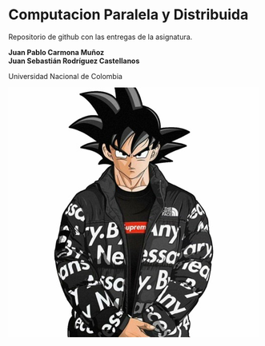 # Computacion Paralela y Distribuida

Repositorio de github con las entregas de la asignatura.  

**Juan Pablo Carmona Muñoz**  
**Juan Sebastián Rodríguez Castellanos**

Universidad Nacional de Colombia


![Logo asignatura](https://raw.githubusercontent.com/jucarmonam/Computacion-paralela/main/practica1/img/4k/logo_asignatura.jpg)
